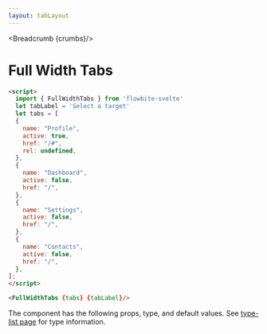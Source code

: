 ```yaml
---
layout: tabLayout
---
```


<script>
  import Htwo from '../utils/Htwo.svelte'
import ExampleDiv from '../utils/ExampleDiv.svelte'
  import { FullWidthTabs, Table, TableDefaultRow, Breadcrumb } from '$lib/index'
  import componentProps from '../props/FullWidthTabs.json'
  // Props table
  let items = componentProps.props
	let propHeader = ['Name', 'Type', 'Default']
	
	let divClass='w-full relative overflow-x-auto shadow-md sm:rounded-lg py-4'
let theadClass ='text-xs text-gray-700 uppercase bg-gray-50 dark:bg-gray-700 dark:text-white'

  let tabLabel = 'Select a target'
  let tabs = [
  {
    name: "Profile",
    active: true,
    href: "/",
    rel: undefined,
  },
  {
    name: "Dashboard",
    active: false,
    href: "/",
  },
  {
    name: "Settings",
    active: false,
    href: "/",
  },
  {
    name: "Contacts",
    active: false,
    href: "/",
  },
];

  let crumbs = [
    {
      label:'Home',
      href:'/'
    },
    {
      label:'Tabs',
      href:'/tabs/'
    },
    {
      label:'Full-width tabs',
      href:'/tabs/full-width-tabs'
    },
  ]
</script>

<Breadcrumb {crumbs}/>

<h1 class="text-3xl w-full dark:text-white py-8">Full Width Tabs</h1>

<Htwo label="Examples" />

<ExampleDiv>
<FullWidthTabs {tabs} {tabLabel} />
</ExampleDiv>

```html
<script>
  import { FullWidthTabs } from 'flowbite-svelte'
  let tabLabel = 'Select a target'
  let tabs = [
  {
    name: "Profile",
    active: true,
    href: "/#",
    rel: undefined,
  },
  {
    name: "Dashboard",
    active: false,
    href: "/",
  },
  {
    name: "Settings",
    active: false,
    href: "/",
  },
  {
    name: "Contacts",
    active: false,
    href: "/",
  },
];
</script>

<FullWidthTabs {tabs} {tabLabel}/>
```

<Htwo label="Props" />

<p>The component has the following props, type, and default values. See <a href="/type-list">type-list page</a> for type information.</p>

<Table header={propHeader} {divClass} {theadClass}>
  <TableDefaultRow {items} rowState='hover' />
</Table>